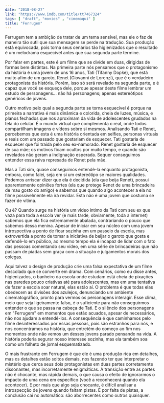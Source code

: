 ```yaml
---
date: "2018-08-27"
link: "https://www.imdb.com/title/tt7467324"
tags: [ "draft", "movies" , "cinemaqui" ]
title: "Ferrugem"
---
```

Ferrugem tem a ambição de tratar de um tema sensível, mas ele o faz de maneira tão sutil que sua mensagem se perde na tradução. Sua produção está equivocada, pois torna seus cenários tão higienizados que o resultado é um melodrama esquecível antes que sua segunda parte termine.

Por falar em partes, este é um filme que se divide em duas, dirigidas de formas bem distintas. Na primeira parte nós pensamos que o protagonismo da história é uma jovem de uns 16 anos, Tati (Tifanny Dopke), que está muito afim de um garoto, Renet (Giovanni de Lorenzi), que é o verdadeiro protagonista da história. Porém, isso só será revelado na segunda parte, e é capaz que você se esqueça dele, porque apesar deste filme lembrar um estudo de personagens... não há personagens; apenas estereótipos genéricos de jovens.

Outro motivo pelo qual a segunda parte se torna esquecível é porque na primeira a narrativa é mais dinâmica e colorida, cheia de luzes, música, e planos fechados que nos aproximam da vida de adolescentes grudados na tela do celular. É o mundo virtual que complementa o real, onde todos compartilham imagens e vídeos sobre si mesmos. Analisando Tati e Renet, percebemos que esta é uma história orientada em selfies, personas virtuais e reais com um passado que gostariam de esquecer. Tati gostaria de esquecer que foi traída pelo seu ex-namorado. Renet gostaria de esquecer de sua mãe; os motivos ficam ocultos por muito tempo, e quando são revelados não geram a indignação esperada. Sequer conseguimos entender essa raiva represada de Renet pela mãe.

Mas a Tati sim, quase conseguimos entendê-la enquanto protagonista, embora, como falei, seja em si um estereótipo se maiores qualidades. Podemos arriscar dizer que ela é decidida (ela que beija Renet), possui aparentemente opiniões fortes (ela que protege Renet de uma brincadeira de mau gosto do amigo) e sabemos que quando algo acontecer a ela no filme possivelmente ela irá revidar. Esta não é uma jovem que costuma se fazer de vítima.

Ou é? Quando surge na história um vídeo íntimo da Tati com seu ex que vaza para toda a escola ver (e mais tarde, obviamente, toda a internet) sabemos que ela fica extremamente abalada, contrariando o pouco que sabemos dessa menina. Apesar de iniciar em seu núcleo com uma jovem introspectiva a ponto de ficar sozinha em um passeio da escola, mas extrovertida a ponto de tomar a iniciativa de beijar o garoto que gosta e defendê-lo em público, ao mesmo tempo ela é incapaz de lidar com o fato das pessoas comentando seu vídeo, em uma série de brincadeiras que não passam de piadas sem graça com a situação e julgamentos morais dos colegas.

Aqui talvez o design de produção crie uma falsa expectativa de um filme descolado que se converte em drama. Com cenários, como eu disse antes, higienizados, o banheiro da escola onde estudam está cheia de pixações nas paredes pouco criativas até para adolescentes, mas em uma tentativa de fazer a escola soar natural, elas estão aí. O problema é que todas elas obedecem as divisões dos azulejos, denunciando um ambiente cinematográfico, pronto para vermos os personagens interagir. Esse clima, meio que seja ligeiramente falso, é o suficiente para não conseguirmos entender o que se passa na cabeça de Tati. E o silêncio dos personagens em "Ferrugem" em momentos que estão acuados, apesar de necessários, não nos ajudam a entendê-los. A consequência é que caminhamos pelo filme desinteressados por essas pessoas, pois são estranhos para nós, e nos concentramos na história, que entretém do começo ao fim nos momentos onde não vemos um desses jovens parado pensando na vida. A história poderia segurar nosso interesse sozinha, mas ela também soa como um folheto de jornal esquematizado.

O mais frustrante em Ferrugem é que ele é uma produção rica em detalhes, mas os detalhes estão soltos demais, nos fazendo ter que interpretar o mistério que cerca seus dois protagonistas em duas partes corretamente dissonantes, mas incorretamente enigmáticas. A transição entre as partes não é chocante, mas rápida demais, o que causa o efeito de ignorarmos o impacto de uma cena em específico (você a reconhecerá quando ela acontecer). E por mais que algo seja chocante, é difícil analisar a introspecção de jovens quando faltam pistas. E por falta de pistas, a conclusão cai no automático: são aborrecentes como outros quaisquer.
